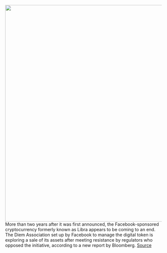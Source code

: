 <img src='https://cdn.vox-cdn.com/thumbor/oTcIqU_xi83rcd74DOu0spZ2Wqw=/0x0:2040x1360/1200x800/filters:focal(857x517:1183x843)/cdn.vox-cdn.com/uploads/chorus_image/image/70432796/VRG_ILLO_3512_001.0.jpg' width='700px' /><br/>
More than two years after it was first announced, the Facebook-sponsored cryptocurrency formerly known as Libra appears to be coming to an end. The Diem Association set up by Facebook to manage the digital token is exploring a sale of its assets after meeting resistance by regulators who opposed the initiative, according to a new report by Bloomberg.
<a href='https://www.theverge.com/2022/1/25/22901830/facebook-meta-libra-diem-crypto-project-explores-sale'> Source <a/>